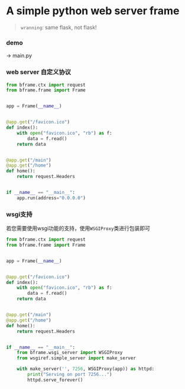 # A simple python web server frame

> `wranning`: same flask, not flask!

### demo

-> main.py


### web server 自定义协议

```python
from bframe.ctx import request
from bframe.frame import Frame


app = Frame(__name__)


@app.get("/favicon.ico")
def index():
    with open("favicon.ico", "rb") as f:
        data = f.read()
    return data


@app.get("/main")
@app.get("/home")
def home():
    return request.Headers


if __name__ == "__main__":
    app.run(address="0.0.0.0")
```

### wsgi支持

若您需要使用wsgi功能的支持，使用`WSGIProxy`类进行包装即可

```python
from bframe.ctx import request
from bframe.frame import Frame


app = Frame(__name__)


@app.get("/favicon.ico")
def index():
    with open("favicon.ico", "rb") as f:
        data = f.read()
    return data


@app.get("/main")
@app.get("/home")
def home():
    return request.Headers


if __name__ == "__main__":
    from bframe.wsgi_server import WSGIProxy
    from wsgiref.simple_server import make_server

    with make_server('', 7256, WSGIProxy(app)) as httpd:
        print("Serving on port 7256...")
        httpd.serve_forever()
```